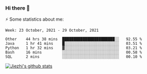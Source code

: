 ### Hi there 👋

⚡ Some statistics about me:


<!--START_SECTION:waka-->
```text
Week: 23 October, 2021 - 29 October, 2021

Other    44 hrs 38 mins  ███████████████████████░░   92.55 % 
Java     1 hr 41 mins    █░░░░░░░░░░░░░░░░░░░░░░░░   03.51 % 
Python   1 hr 32 mins    ▓░░░░░░░░░░░░░░░░░░░░░░░░   03.21 % 
Bash     16 mins         ░░░░░░░░░░░░░░░░░░░░░░░░░   00.58 % 
SQL      2 mins          ░░░░░░░░░░░░░░░░░░░░░░░░░   00.10 % 
```
<!--END_SECTION:waka-->





[![Jiezhi's github stats](https://github-readme-stats.vercel.app/api?username=Jiezhi&show_icons=true)](https://github.com/Jiezhi/github-readme-stats)

<!--
[![Top Langs](https://github-readme-stats.vercel.app/api/top-langs/?username=Jiezhi&hide=javascript,html)](https://github.com/Jiezhi/github-readme-stats)

**Jiezhi/Jiezhi** is a ✨ _special_ ✨ repository because its `README.md` (this file) appears on your GitHub profile.

Here are some ideas to get you started:

- 🔭 I’m currently working on ...
- 🌱 I’m currently learning ...
- 👯 I’m looking to collaborate on ...
- 🤔 I’m looking for help with ...
- 💬 Ask me about ...
- 📫 How to reach me: ...
- 😄 Pronouns: ...
- ⚡ Fun fact: ...
-->

